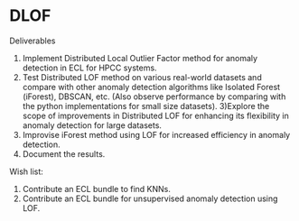 # DLOF

Deliverables

1) Implement Distributed Local Outlier Factor method for anomaly detection in ECL for HPCC systems.
2) Test Distributed LOF method on various real-world datasets and compare with other anomaly detection algorithms like Isolated Forest  (iForest), DBSCAN, etc. (Also observe performance by comparing with the python implementations for small size datasets).
3)Explore the scope of improvements in Distributed LOF for enhancing its flexibility in anomaly detection for large datasets.
4) Improvise iForest method using LOF for increased efficiency in anomaly detection.
5) Document the results.

Wish list:

1) Contribute an ECL bundle to find KNNs.
2) Contribute an ECL bundle for unsupervised anomaly detection using LOF.